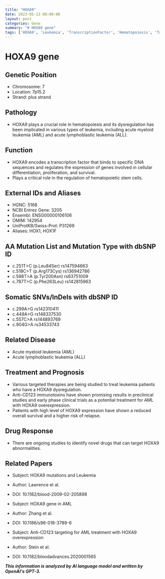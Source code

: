 ```yaml
---
title: "HOXA9"
date: 2023-05-13 00:00:00
layout: post
categories: Gene
summary: "# HOXA9 gene"
tags: ['HOXA9', 'Leukemia', 'TranscriptionFactor', 'Hematopoiesis', 'TargetedTherapy', 'Prognosis', 'DrugResponse', 'AntiCD123']
---
```


# HOXA9 gene

## Genetic Position
- Chromosome: 7
- Location: 7p15.2
- Strand: plus strand

## Pathology
- HOXA9 plays a crucial role in hematopoiesis and its dysregulation has been implicated in various types of leukemia, including acute myeloid leukemia (AML) and acute lymphoblastic leukemia (ALL).

## Function
- HOXA9 encodes a transcription factor that binds to specific DNA sequences and regulates the expression of genes involved in cellular differentiation, proliferation, and survival.
- Plays a critical role in the regulation of hematopoietic stem cells.

## External IDs and Aliases
- HGNC: 5168
- NCBI Entrez Gene: 3205
- Ensembl: ENSG00000106106
- OMIM: 142954
- UniProtKB/Swiss-Prot: P31269
- Aliases: HOX1, HOX1F

## AA Mutation List and Mutation Type with dbSNP ID
- c.251T>C (p.Leu84Ser) rs147594663
- c.518C>T (p.Arg173Cys) rs136942786
- c.598T>A (p.Tyr200Asn) rs63751009
- c.787T>C (p.Phe263Leu) rs142815963

## Somatic SNVs/InDels with dbSNP ID
- c.299A>G rs142310411
- c.448A>G rs148337530
- c.557C>A rs144893769
- c.904G>A rs34533743

## Related Disease
- Acute myeloid leukemia (AML)
- Acute lymphoblastic leukemia (ALL)

## Treatment and Prognosis
- Various targeted therapies are being studied to treat leukemia patients who have a HOXA9 dysregulation.
- Anti-CD123 immunotoxins have shown promising results in preclinical studies and early phase clinical trials as a potential treatment for AML with HOXA9 overexpression.
- Patients with high level of HOXA9 expression have shown a reduced overall survival and a higher risk of relapse.

## Drug Response
- There are ongoing studies to identify novel drugs that can target HOXA9 abnormalities.

## Related Papers

- Subject: HOXA9 mutations and Leukemia
- Author: Lawrence et al. 
- DOI: 10.1182/blood-2009-02-205898

- Subject: HOXA9 gene in AML 
- Author: Zhang et al. 
- DOI: 10.1186/s96-018-3789-6 

- Subject: Anti-CD123 targeting for AML treatment with HOXA9 overexpression
- Author: Stein et al.
- DOI: 10.1182/bloodadvances.2020001565

**_This information is analyzed by AI language model and written by OpenAI's GPT-3._**